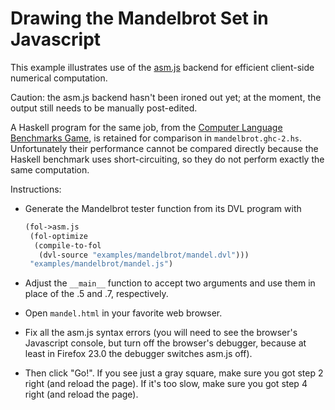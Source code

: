 Drawing the Mandelbrot Set in Javascript
========================================

This example illustrates use of the [asm.js](http://asmjs.org/)
backend for efficient client-side numerical computation.

Caution: the asm.js backend hasn't been ironed out yet; at the moment,
the output still needs to be manually post-edited.

A Haskell program for the same job, from the [Computer Language Benchmarks
Game](http://benchmarksgame.alioth.debian.org/u32/performance.php?test=mandelbrot),
is retained for comparison in `mandelbrot.ghc-2.hs`.  Unfortunately
their performance cannot be compared directly because the Haskell
benchmark uses short-circuiting, so they do not perform exactly the
same computation.

Instructions:

- Generate the Mandelbrot tester function from its DVL program
  with

    ```scheme
    (fol->asm.js
     (fol-optimize
      (compile-to-fol
       (dvl-source "examples/mandelbrot/mandel.dvl")))
     "examples/mandelbrot/mandel.js")
    ```

- Adjust the `__main__` function to accept two arguments and use them
  in place of the .5 and .7, respectively.
- Open `mandel.html` in your favorite web browser.
- Fix all the asm.js syntax errors (you will need to see the browser's
  Javascript console, but turn off the browser's debugger, because at
  least in Firefox 23.0 the debugger switches asm.js off).
- Then click "Go!".  If you see just a gray square, make sure you got
  step 2 right (and reload the page).  If it's too slow, make sure you
  got step 4 right (and reload the page).
